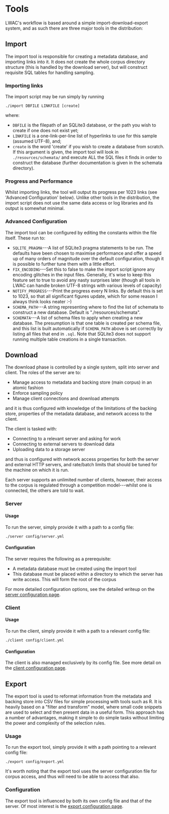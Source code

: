 Tools
=====
LWAC's workflow is based around a simple import-download-export system, and as such there are three major tools in the distribution:

Import
------
The import tool is responsible for creating a metadata database, and importing links into it.  It does not create the whole corpus directory structure (this is handled by the download server), but will construct requisite SQL tables for handling sampling.

### Importing links

The import script may be run simply by running

    ./import DBFILE LINKFILE [create]

where:

 * `DBFILE` is the filepath of an SQLite3 database, or the path you wish to create if one does not exist yet;
 * `LINKFILE` is a one-link-per-line list of hyperlinks to use for this sample (assumed UTF-8), and;
 * `create` is the word 'create' if you wish to create a database from scratch.  If this argument is given, the import tool will look in `./resources/schemata/` and execute ALL the SQL files it finds in order to construct the database (further documentation is given in the schemata directory).

### Progress and Performance
Whilst importing links, the tool will output its progress per 1023 links (see 'Advanced Configuration' below).  Unlike other tools in the distribution, the import script does not use the same data access or log libraries and its output is somewhat minimal.

### Advanced Configuration
The import tool can be configured by editing the constants within the file itself.  These run to:

 * `SQLITE_PRAGMA`---A list of SQLite3 pragma statements to be run.  The defaults have been chosen to maximise performance and offer a speed up of many orders of magnitude over the default configuration, though it is possible to further tune them with a little effort.
 * `FIX_ENCODING`---Set this to false to make the import script ignore any encoding glitches in the input files.  Generally, it's wise to keep this feature set to true to avoid any nasty surprises later (though all tools in LWAC can handle broken UTF-8 strings with various levels of capacity)
 * `NOTIFY_PROGRESS`---Print the progress every N links.  By default this is set to 1023, so that all significant figures update, which for some reason I always think looks neater :-)
 * `SCHEMA_PATH`---A string representing where to find the list of schemata to construct a new database.  Default is "./resources/schemata".
 * `SCHEMATA`---A list of schema files to apply when creating a new database.  The presumption is that one table is created per schema file, and this list is built automatically if `SCHEMA_PATH` above is set correctly by listing all files that end in `.sql`.  Note that SQLite3 does not support running multiple table creations in a single transaction.


Download
--------
The download phase is controlled by a single system, split into server and client.  The roles of the server are to:

 * Manage access to metadata and backing store (main corpus) in an atomic fashion
 * Enforce sampling policy
 * Manage client connections and download attempts

and it is thus configured with knowledge of the limitations of the backing store, properties of the metadata database, and network access to the client.

The client is tasked with:

 * Connecting to a relevant server and asking for work
 * Connecting to external servers to download data
 * Uploading data to a storage server

and thus is configured with network access properties for both the server and external HTTP servers, and rate/batch limits that should be tuned for the machine on which it is run.

Each server supports an unlimited number of clients, however, their access to the corpus is regulated through a competition model---whilst one is connected, the others are told to wait.  

### Server

#### Usage
To run the server, simply provide it with a path to a config file:

    ./server config/server.yml


#### Configuration
The server requires the following as a prerequisite:

 * A metadata database must be created using the import tool
 * This database must be placed within a directory to which the server has write access.  This will form the root of the corpus

For more detailed configuration options, see the detailed writeup on the [server configuration page](server_config.html).


### Client

#### Usage
To run the client, simply provide it with a path to a relevant config file:

    ./client config/client.yml

#### Configuration
The client is also managed exclusively by its config file.  See more detail on the [client configuration page](client_config.html).



Export
------
The export tool is used to reformat information from the metadata and backing store into CSV files for simple processing with tools such as R.  It is heavily based on a "filter and transform" model, where small code snippets are used to select and then present data in a useful form.  This approach has a number of advantages, making it simple to do simple tasks without limiting the power and complexity of the selection rules.  

### Usage
To run the export tool, simply provide it with a path pointing to a relevant config file:

    ./export config/export.yml

It's worth noting that the export tool uses the server configuration file for corpus access, and thus will need to be able to access that also.

### Configuration
The export tool is influenced by both its own config file and that of the server.  Of most interest is the [export configuration page](export_config.html).


